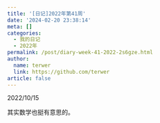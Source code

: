 ```yaml
---
title: '[日记]2022年第41周'
date: '2024-02-20 23:38:14'
meta: []
categories:
  - 我的日记
  - 2022年
permalink: /post/diary-week-41-2022-2s6gze.html
author:
  name: terwer
  link: https://github.com/terwer
article: false
---
```



<!-- more -->




2022/10/15

其实数学也挺有意思的。

‍
